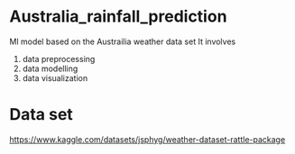 # Australia_rainfall_prediction
Ml model based on the Austrailia weather data set 
It involves 
1) data preprocessing
2) data modelling
3) data visualization

# Data set
<a> https://www.kaggle.com/datasets/jsphyg/weather-dataset-rattle-package<a>
